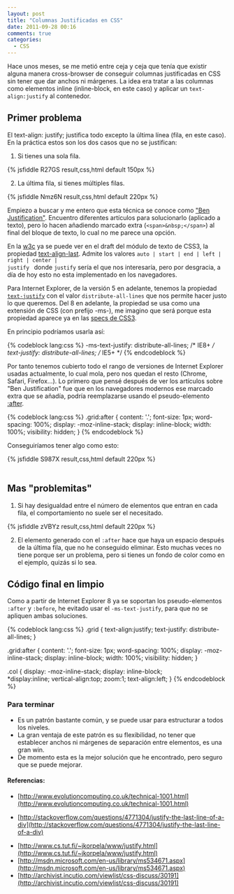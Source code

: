 ```yaml
---
layout: post
title: "Columnas Justificadas en CSS"
date: 2011-09-28 00:16
comments: true
categories: 
  - CSS
---
```


Hace unos meses, se me metió entre ceja y ceja que tenía que existir alguna manera cross-browser de conseguir columnas justificadas en CSS sin tener que dar anchos ni márgenes. La idea era tratar a las columnas como elementos inline (inline-block, en este caso) y aplicar un <code>text-align:justify</code> al contenedor.

## Primer problema

El text-align: justify; justifica todo excepto la última línea (fila, en este caso). En la práctica estos son los dos casos que no se justifican:

1. Si tienes una sola fila. 
  
  {% jsfiddle R27GS result,css,html default 150px %}
  
2. La última fila, si tienes múltiples filas.

  {% jsfiddle Nmz6N result,css,html default 220px %}
  
  
Empiezo a buscar y me entero que esta técnica se conoce como ["Ben Justification"](http://www.evolutioncomputing.co.uk/technical-1001.html). Encuentro diferentes 
artículos para solucionarlo (aplicado a texto), pero lo hacen añadiendo marcado extra (<code>&lt;span&gt;&amp;nbsp;&lt;/span&gt;</code>) al final del bloque de texto, lo cual no me parece una opción.

En la [w3c](http://www.w3.org/) ya se puede ver en el draft del módulo de texto de CSS3, la propiedad [text-align-last](http://www.w3.org/TR/2011/WD-css3-text-20110901/#text-align-last). Admite los valores <code>auto | start | end | left | right | center | justify </code> donde <code>justify</code> sería el que nos interesaría, pero por desgracia, a día de hoy esto no esta implementado en los navegadores.

Para Internet Explorer, de la versión 5 en adelante, tenemos la propiedad <code markdown="1">[text-justify](http://msdn.microsoft.com/en-us/library/ms531172%28v=vs.85%29.aspx)</code> con el valor <code>distribute-all-lines</code> que nos permite hacer justo lo que queremos.
Del 8 en adelante, la propiedad se usa como una extensión de CSS (con prefijo -ms-), me imagino que será porque esta propiedad aparece ya en las [specs de CSS3](http://www.w3.org/TR/css3-text/#text-justify).

En principio podríamos usarla así:<br />

{% codeblock lang:css %}
-ms-text-justify: distribute-all-lines; /* IE8+ */
text-justify: distribute-all-lines; /* IE5+ */
{% endcodeblock %}

Por tanto tenemos cubierto todo el rango de versiones de Internet Explorer usadas actualmente, lo cual mola, pero nos quedan el resto (Chrome, Safari, Firefox...). Lo primero que pensé después de ver los artículos sobre "Ben Justification" fue que en los navegadores modernos ese marcado extra que se añadía, podría reemplazarse usando el pseudo-elemento [:after](http://www.w3.org/TR/CSS2/generate.html#before-after-content).

{% codeblock lang:css %}
  .grid:after { 
    content: '.'; 
    font-size: 1px; 
    word-spacing: 100%; 
    display: -moz-inline-stack;
    display: inline-block;
    width: 100%; 
    visibility: hidden; 
  }
{% endcodeblock %}

Conseguiríamos tener algo como esto:

{% jsfiddle S987X result,css,html default 220px %}<br /><br />


## Mas "problemitas"

1. Si hay desigualdad entre el número de elementos que entran en cada fila, el comportamiento no suele ser el necesitado.

{% jsfiddle zVBYz result,css,html default 220px %}

2. El elemento generado con el <code>:after</code> hace que haya un espacio después de la última fila, que no he conseguido eliminar. Esto muchas veces no tiene porque ser un problema, pero si tienes un fondo de color como en el ejemplo, quizás si lo sea.

## Código final en limpio

Como a partir de Internet Explorer 8 ya se soportan los pseudo-elementos <code>:after</code> y <code>:before</code>, he evitado usar el <code>-ms-text-justify</code>, para que no se apliquen ambas soluciones.

{% codeblock lang:css %}
.grid {
  text-align:justify;
  text-justify: distribute-all-lines;
 }

.grid:after {
  content: '.';
  font-size: 1px;
  word-spacing: 100%;
  display: -moz-inline-stack;
  display: inline-block;
  width: 100%;
  visibility: hidden;
}

.col {
  display: -moz-inline-stack;
  display: inline-block;    
  *display:inline;
  vertical-align:top;
  zoom:1;
  text-align:left;
}
{% endcodeblock %}

### Para terminar

- Es un patrón bastante común, y se puede usar para estructurar a todos los niveles.
- La gran ventaja de este patrón es su flexibilidad, no tener que establecer anchos ni márgenes de separación entre elementos, es una gran win.
- De momento esta es la mejor solución que he encontrado, pero seguro que se puede mejorar.


#### Referencias:

- [http://www.evolutioncomputing.co.uk/technical-1001.html](http://www.evolutioncomputing.co.uk/technical-1001.html)
* [http://stackoverflow.com/questions/4771304/justify-the-last-line-of-a-div](http://stackoverflow.com/questions/4771304/justify-the-last-line-of-a-div)
- [http://www.cs.tut.fi/~jkorpela/www/justify.html](http://www.cs.tut.fi/~jkorpela/www/justify.html)
- [http://msdn.microsoft.com/en-us/library/ms534671.aspx](http://msdn.microsoft.com/en-us/library/ms534671.aspx)
- [http://archivist.incutio.com/viewlist/css-discuss/30191](http://archivist.incutio.com/viewlist/css-discuss/30191)







